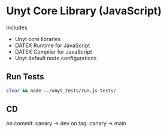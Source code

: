 # Unyt Core Library (JavaScript)

Includes
 * Unyt core libraries
 * DATEX Runtime for JavaScript
 * DATEX Compiler for JavaScript
 * Unyt default node configurations

## Run Tests
```bash
clear && node ../unyt_tests/run.js tests/
```

## CD
on commit: canary -> dev
on tag: canary -> main
